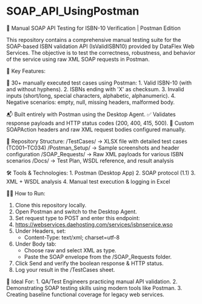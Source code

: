 # SOAP_API_UsingPostman
🧼 Manual SOAP API Testing for ISBN-10 Verification | Postman Edition

This repository contains a comprehensive manual testing suite for the SOAP-based ISBN validation API (IsValidISBN10) provided by DataFlex Web Services. The objective is to test the correctness, robustness, and behavior of the service using raw XML SOAP requests in Postman.

📌 Key Features:

   🧪 30+ manually executed test cases using Postman:
        1. Valid ISBN-10 (with and without hyphens).
        2. ISBNs ending with 'X' as checksum.
        3. Invalid inputs (short/long, special characters, alphabetic, alphanumeric).
        4. Negative scenarios: empty, null, missing headers, malformed body.
        
  📬 Built entirely with Postman using the Desktop Agent.
  ✅ Validates response payloads and HTTP status codes (200, 400, 415, 500).
  🧾 Custom SOAPAction headers and raw XML request bodies configured manually.

📂 Repository Structure:
    /TestCases/ → XLSX file with detailed test cases (TC001–TC034)
    /Postman_Setup/ → Sample screenshots and header configuration
    /SOAP_Requests/ → Raw XML payloads for various ISBN scenarios
    /Docs/ → Test Plan, WSDL reference, and result analysis

🛠 Tools & Technologies:
    1. Postman (Desktop App)
    2. SOAP protocol (1.1)
    3. XML + WSDL analysis
    4. Manual test execution & logging in Excel

🧑‍💻 How to Run:
   1. Clone this repository locally.
   2. Open Postman and switch to the Desktop Agent.
   3. Set request type to POST and enter this endpoint:
   4. https://webservices.daehosting.com/services/isbnservice.wso
   5. Under Headers, set:
        - Content-Type: text/xml; charset=utf-8
   6. Under Body tab:
        - Choose raw and select XML as type.
        - Paste the SOAP envelope from the /SOAP_Requests folder.
   7. Click Send and verify the boolean response & HTTP status.
   8. Log your result in the /TestCases sheet.

📌 Ideal For:
    1. QA/Test Engineers practicing manual API validation.
    2. Demonstrating SOAP testing skills using modern tools like Postman.
    3. Creating baseline functional coverage for legacy web services.
